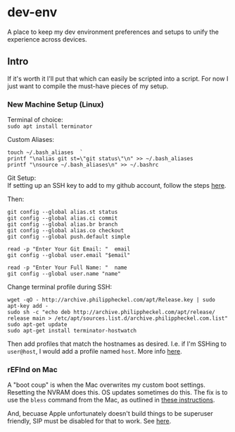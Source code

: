 # dev-env
A place to keep my dev environment preferences and setups to unify the experience across devices.

## Intro
If it's worth it I'll put that which can easily be scripted into a script. For now I just want to compile the must-have pieces of my setup.


### New Machine Setup (Linux)
Terminal of choice:  
`sudo apt install terminator`  

Custom Aliases:  
```
touch ~/.bash_aliases  `
printf "\nalias git st=\"git status\"\n" >> ~/.bash_aliases 
printf "\nsource ~/.bash_aliases\n" >> ~/.bashrc
```

Git Setup:  
If setting up an SSH key to add to my github account, follow the steps [here](https://help.github.com/en/articles/generating-a-new-ssh-key-and-adding-it-to-the-ssh-agent).  

Then:  
```
git config --global alias.st status
git config --global alias.ci commit
git config --global alias.br branch
git config --global alias.co checkout
git config --global push.default simple
```
```
read -p "Enter Your Git Email: "  email
git config --global user.email "$email"
```
```
read -p "Enter Your Full Name: "  name
git config --global user.name "name"
```

Change terminal profile during SSH:  
```
wget -qO - http://archive.philippheckel.com/apt/Release.key | sudo apt-key add -
sudo sh -c "echo deb http://archive.philippheckel.com/apt/release/ release main > /etc/apt/sources.list.d/archive.philippheckel.com.list"
sudo apt-get update
sudo apt-get install terminator-hostwatch
```
Then add profiles that match the hostnames as desired. I.e. if I'm SSHing to `user@host`, I would add a profile named `host`.
More info [here](https://github.com/GratefulTony/TerminatorHostWatch).  



### rEFInd on Mac
A "boot coup" is when the Mac overwrites my custom boot settings. Resetting the NVRAM does this. OS updates sometimes do this.
The fix is to use the `bless` command from the Mac, as outlined in [these instructions](https://www.rodsbooks.com/refind/bootcoup.html#osx).  

And, becuase Apple unfortunately doesn't build things to be superuser friendly, SIP must be disabled for that to work. See [here](https://www.rodsbooks.com/refind/sip.html).  


